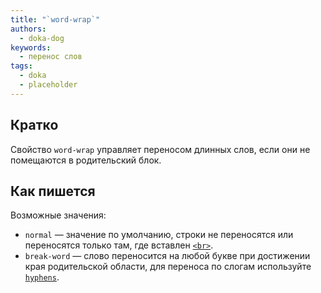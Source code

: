 ```yaml
---
title: "`word-wrap`"
authors:
  - doka-dog
keywords:
  - перенос слов
tags:
  - doka
  - placeholder
---
```


## Кратко

Свойство `word-wrap` управляет переносом длинных слов, если они не помещаются в родительский блок.

## Как пишется

Возможные значения:

- `normal` — значение по умолчанию, строки не переносятся или переносятся только там, где вставлен [`<br>`](/html/br).
- `break-word` — слово переносится на любой букве при достижении края родительской области, для переноса по слогам используйте [`hyphens`](/css/hyphens).
